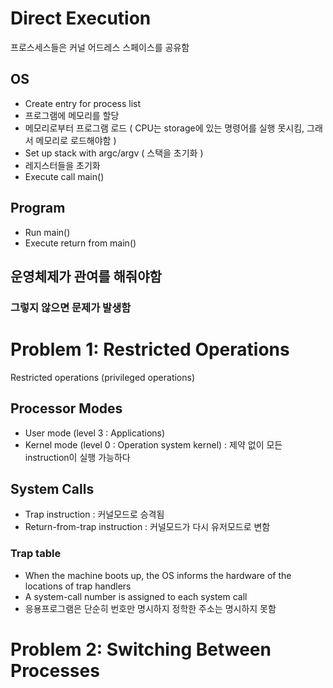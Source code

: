 # Direct Execution

프로스세스들은 커널 어드레스 스페이스를 공유함 

## OS
- Create entry for process list
- 프로그램에 메모리를 할당
- 메모리로부터 프로그램 로드 ( CPU는 storage에 있는 명령어를 실행 못시킴, 그래서 메모리로 로드해야함 )
- Set up stack with argc/argv ( 스택을 초기화 )
- 레지스터들을 초기화
- Execute call main()

## Program
- Run main()
- Execute return from main()

## 운영체제가 관여를 해줘야함
### 그렇지 않으면 문제가 발생함

# Problem 1: Restricted Operations
Restricted operations (privileged operations)

## Processor Modes
- User mode (level 3 : Applications)
- Kernel mode (level 0 : Operation system kernel) : 제약 없이 모든 instruction이 실행 가능하다

## System Calls
- Trap instruction : 커널모드로 승격됨
- Return-from-trap instruction : 커널모드가 다시 유저모드로 변함

### Trap table
- When the machine boots up, the OS informs the hardware of the locations of trap handlers
- A system-call number is assigned to each system call
- 응용프로그램은 단순히 번호만 명시하지 정학한 주소는 명시하지 못함
  
# Problem 2: Switching Between Processes


